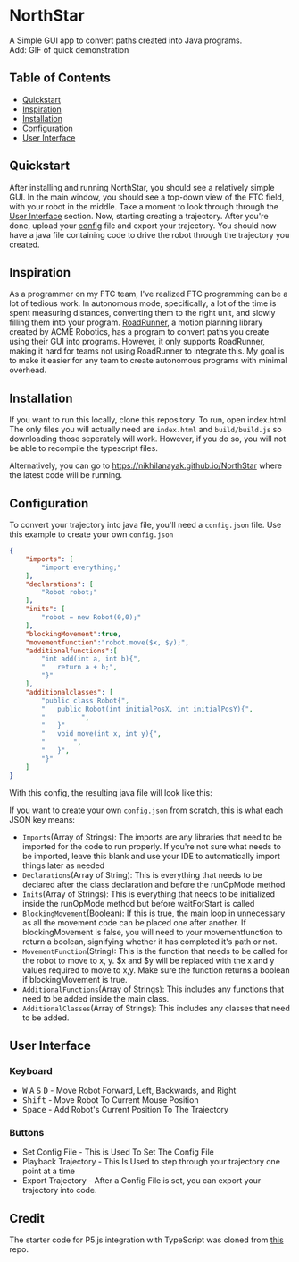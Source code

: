 # NorthStar

A Simple GUI app to convert paths created into Java programs.<br>
Add: GIF of quick demonstration



## Table of Contents

- [Quickstart](#quickstart)
- [Inspiration](#inspirations)
- [Installation](#installation)
- [Configuration](#configuration)
- [User Interface](#user-interface)

## Quickstart
After installing and running NorthStar, you should see a relatively simple GUI. In the main window, you should see a top-down view of the FTC field, with your robot in the middle. Take a moment to look through through the [User Interface](#User-Interface) section. Now, starting creating a trajectory. After you're done, upload your [config](#configuration) file and export your trajectory. You should now have a java file containing code to drive the robot through the trajectory you created.

## Inspiration
As a programmer on my FTC team, I've realized FTC programming can be a lot of tedious work. In autonomous mode, specifically, a lot of the time is spent measuring distances, converting them to the right unit, and slowly filling them into your program. [RoadRunner](https://github.com/acmerobotics/road-runner), a motion planning library created by ACME Robotics, has a program to convert paths you create using their GUI into programs. However, it only supports RoadRunner, making it hard for teams not using RoadRunner to integrate this. My goal is to make it easier for any team to create autonomous programs with minimal overhead.

## Installation
If you want to run this locally, clone this repository. To run, open index.html. The only files you will actually need are `index.html` and `build/build.js` so downloading those seperately will work. However, if you do so, you will not be able to recompile the typescript files.

Alternatively, you can go to https://nikhilanayak.github.io/NorthStar where the latest code will be running.

## Configuration
To convert your trajectory into java file, you'll need a `config.json` file. Use this example to create your own `config.json`
```json
{
    "imports": [
        "import everything;"
    ],
    "declarations": [
        "Robot robot;"
    ],
    "inits": [
        "robot = new Robot(0,0);"
    ],
    "blockingMovement":true,
    "movementfunction":"robot.move($x, $y);",
    "additionalfunctions":[
        "int add(int a, int b){",
        "   return a + b;",
        "}"
    ],
    "additionalclasses": [
        "public class Robot{",
        "   public Robot(int initialPosX, int initialPosY){",
        "         ",
        "   }"
        "   void move(int x, int y){",
        "       ",
        "   }",
        "}"
    ]
}

```
With this config, the resulting java file will look like this:

If you want to create your own `config.json` from scratch, this is what each JSON key means:
- `Imports`(Array of Strings): The imports are any libraries that need to be imported for the code to run properly. If you're not sure what needs to be imported, leave this blank and use your IDE to automatically import things later as needed
- `Declarations`(Array of String): This is everything that needs to be declared after the class declaration and before the runOpMode method
- `Inits`(Array of Strings): This is everything that needs to be initialized inside the runOpMode method but before waitForStart is called
- `BlockingMovement`(Boolean): If this is true, the main loop in unnecessary as all the movement code can be placed one after another. If blockingMovement is false, you will need to your movementfunction to return a boolean, signifying whether it has completed it's path or not. 
- `MovementFunction`(String): This is the function that needs to be called for the robot to move to x, y. $x and $y will be replaced with the x and y values required to move to x,y. Make sure the function returns a boolean if blockingMovement is true.
- `AdditionalFunctions`(Array of Strings): This includes any functions that need to be added inside the main class.
- `AdditionalClasses`(Array of Strings): This includes any classes that need to be added.



## User Interface
### Keyboard
- <kbd>W</kbd> <kbd>A</kbd> <kbd>S</kbd> <kbd>D</kbd> - Move Robot Forward, Left, Backwards, and Right
- <kbd>Shift</kbd> - Move Robot To Current Mouse Position
- <kbd>Space</kbd> - Add Robot's Current Position To The Trajectory
### Buttons
- Set Config File - This is Used To Set The Config File
- Playback Trajectory - This Is Used to step through your trajectory one point at a time
- Export Trajectory - After a Config File is set, you can export your trajectory into code.

## Credit
The starter code for P5.js integration with TypeScript was cloned from [this](https://github.com/Gaweph/p5-typescript-starter) repo.